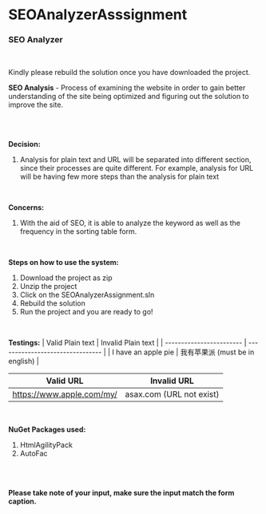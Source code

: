# SEOAnalyzerAsssignment
<h3>SEO Analyzer</h3>

<br />

Kindly please rebuild the solution once you have downloaded the project.

<b>SEO Analysis</b> - Process of examining the website in order to gain better understanding of the site being optimized and figuring out the solution to improve the site.

<br />
<br />

<b>Decision:</b>
1. Analysis for plain text and URL will be separated into different section, since their processes are quite different. For example, analysis for URL will be having few more steps than the analysis for plain text

<br />

<b>Concerns:</b>
1. With the aid of SEO, it is able to analyze the keyword as well as the frequency in the sorting table form.

<br />

<b>Steps on how to use the system:</b>
1. Download the project as zip
2. Unzip the project
3. Click on the SEOAnalyzerAssignment.sln
4. Rebuild the solution
5. Run the project and you are ready to go!

<br />

<b>Testings:</b>
| Valid Plain text         | Invalid Plain text               |
| ------------------------ | -------------------------------- |
| I have an apple pie      | 我有苹果派 (must be in english)   |

| Valid URL                | Invalid URL                      |
| ------------------------ | -------------------------------- |
| https://www.apple.com/my/| asax.com   (URL not exist)       |

<br />

<b>NuGet Packages used:</b>
1. HtmlAgilityPack
2. AutoFac

<br />
<br />


**Please take note of your input, make sure the input match the form caption.**


